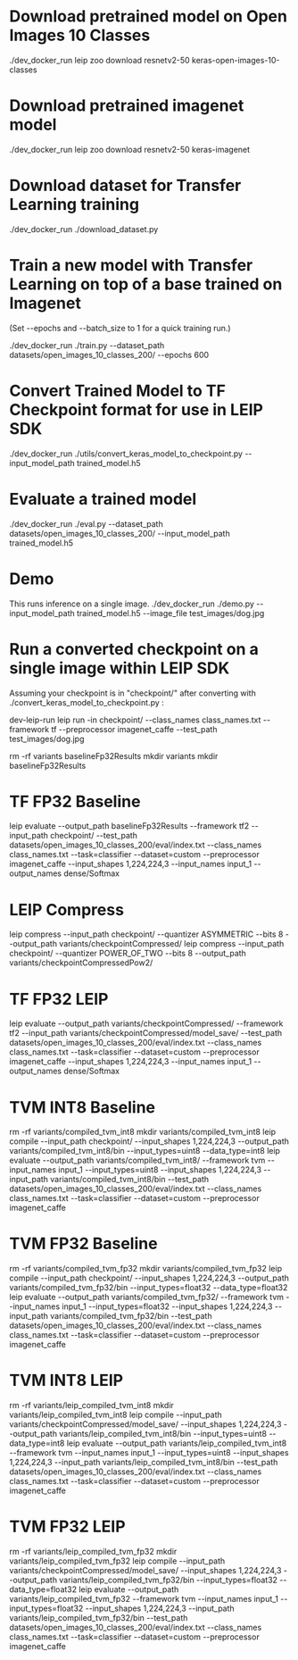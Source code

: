 # Download pretrained model on Open Images 10 Classes
./dev_docker_run leip zoo download resnetv2-50 keras-open-images-10-classes

# Download pretrained imagenet model
./dev_docker_run leip zoo download resnetv2-50 keras-imagenet

# Download dataset for Transfer Learning training

./dev_docker_run ./download_dataset.py

# Train a new model with Transfer Learning on top of a base trained on Imagenet

(Set --epochs and --batch_size to 1 for a quick training run.)

./dev_docker_run ./train.py --dataset_path datasets/open_images_10_classes_200/ --epochs 600

# Convert Trained Model to TF Checkpoint format for use in LEIP SDK

./dev_docker_run ./utils/convert_keras_model_to_checkpoint.py --input_model_path trained_model.h5

# Evaluate a trained model

./dev_docker_run ./eval.py --dataset_path datasets/open_images_10_classes_200/ --input_model_path trained_model.h5

# Demo

This runs inference on a single image.
./dev_docker_run ./demo.py --input_model_path trained_model.h5 --image_file test_images/dog.jpg

# Run a converted checkpoint on a single image within LEIP SDK

Assuming your checkpoint is in "checkpoint/" after converting with ./convert_keras_model_to_checkpoint.py :

dev-leip-run leip run -in checkpoint/ --class_names class_names.txt --framework tf --preprocessor imagenet_caffe --test_path test_images/dog.jpg

rm -rf variants baselineFp32Results
mkdir variants
mkdir baselineFp32Results
# TF FP32 Baseline
leip evaluate --output_path baselineFp32Results --framework tf2 --input_path checkpoint/ --test_path datasets/open_images_10_classes_200/eval/index.txt --class_names class_names.txt --task=classifier --dataset=custom --preprocessor imagenet_caffe --input_shapes 1,224,224,3 --input_names input_1 --output_names dense/Softmax
# LEIP Compress
leip compress --input_path checkpoint/ --quantizer ASYMMETRIC --bits 8 --output_path variants/checkpointCompressed/
leip compress --input_path checkpoint/ --quantizer POWER_OF_TWO --bits 8 --output_path variants/checkpointCompressedPow2/
# TF FP32 LEIP
leip evaluate --output_path variants/checkpointCompressed/ --framework tf2 --input_path variants/checkpointCompressed/model_save/ --test_path datasets/open_images_10_classes_200/eval/index.txt --class_names class_names.txt --task=classifier --dataset=custom --preprocessor imagenet_caffe --input_shapes 1,224,224,3 --input_names input_1 --output_names dense/Softmax
# TVM INT8 Baseline
rm -rf variants/compiled_tvm_int8
mkdir variants/compiled_tvm_int8
leip compile --input_path checkpoint/ --input_shapes 1,224,224,3 --output_path variants/compiled_tvm_int8/bin --input_types=uint8 --data_type=int8
leip evaluate --output_path variants/compiled_tvm_int8/ --framework tvm --input_names input_1 --input_types=uint8 --input_shapes 1,224,224,3 --input_path variants/compiled_tvm_int8/bin --test_path datasets/open_images_10_classes_200/eval/index.txt --class_names class_names.txt --task=classifier --dataset=custom --preprocessor imagenet_caffe
# TVM FP32 Baseline
rm -rf variants/compiled_tvm_fp32
mkdir variants/compiled_tvm_fp32
leip compile --input_path checkpoint/ --input_shapes 1,224,224,3 --output_path variants/compiled_tvm_fp32/bin --input_types=float32 --data_type=float32
leip evaluate --output_path variants/compiled_tvm_fp32/ --framework tvm --input_names input_1 --input_types=float32 --input_shapes 1,224,224,3 --input_path variants/compiled_tvm_fp32/bin --test_path datasets/open_images_10_classes_200/eval/index.txt --class_names class_names.txt --task=classifier --dataset=custom --preprocessor imagenet_caffe
# TVM INT8 LEIP
rm -rf variants/leip_compiled_tvm_int8
mkdir variants/leip_compiled_tvm_int8
leip compile --input_path variants/checkpointCompressed/model_save/ --input_shapes 1,224,224,3 --output_path variants/leip_compiled_tvm_int8/bin --input_types=uint8 --data_type=int8
leip evaluate --output_path variants/leip_compiled_tvm_int8 --framework tvm --input_names input_1 --input_types=uint8 --input_shapes 1,224,224,3 --input_path variants/leip_compiled_tvm_int8/bin --test_path datasets/open_images_10_classes_200/eval/index.txt --class_names class_names.txt --task=classifier --dataset=custom --preprocessor imagenet_caffe
# TVM FP32 LEIP
rm -rf variants/leip_compiled_tvm_fp32
mkdir variants/leip_compiled_tvm_fp32
leip compile --input_path variants/checkpointCompressed/model_save/ --input_shapes 1,224,224,3 --output_path variants/leip_compiled_tvm_fp32/bin --input_types=float32 --data_type=float32
leip evaluate --output_path variants/leip_compiled_tvm_fp32 --framework tvm --input_names input_1 --input_types=float32 --input_shapes 1,224,224,3 --input_path variants/leip_compiled_tvm_fp32/bin --test_path datasets/open_images_10_classes_200/eval/index.txt --class_names class_names.txt --task=classifier --dataset=custom --preprocessor imagenet_caffe
